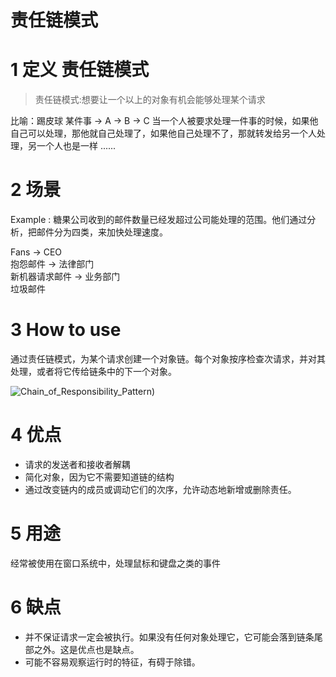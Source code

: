 # 责任链模式

# 1 定义 责任链模式

> 责任链模式:想要让一个以上的对象有机会能够处理某个请求

比喻：踢皮球
某件事 -> A -> B -> C
当一个人被要求处理一件事的时候，如果他自己可以处理，那他就自己处理了，如果他自己处理不了，那就转发给另一个人处理，另一个人也是一样 ......

# 2 场景

Example : 糖果公司收到的邮件数量已经发超过公司能处理的范围。他们通过分析，把邮件分为四类，来加快处理速度。

Fans -> CEO  
抱怨邮件 -> 法律部门  
新机器请求邮件 -> 业务部门  
垃圾邮件

# 3 How to use

通过责任链模式，为某个请求创建一个对象链。每个对象按序检查次请求，并对其处理，或者将它传给链条中的下一个对象。

![Chain_of_Responsibility_Pattern](https://yingvickycao.github.io/img/Chain_of_Responsibility_Pattern.jpg))

# 4 优点

- 请求的发送者和接收者解耦
- 简化对象，因为它不需要知道链的结构
- 通过改变链内的成员或调动它们的次序，允许动态地新增或删除责任。

# 5 用途

经常被使用在窗口系统中，处理鼠标和键盘之类的事件

# 6 缺点

- 并不保证请求一定会被执行。如果没有任何对象处理它，它可能会落到链条尾部之外。这是优点也是缺点。
- 可能不容易观察运行时的特征，有碍于除错。
